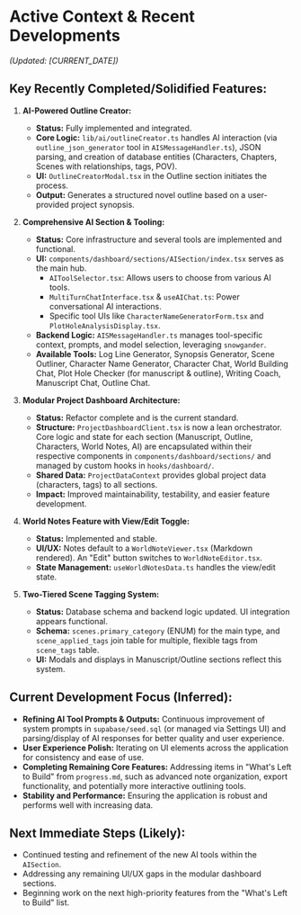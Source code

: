 # Active Context & Recent Developments

_(Updated: [CURRENT_DATE])_

## Key Recently Completed/Solidified Features:

1.  **AI-Powered Outline Creator:**

    - **Status:** Fully implemented and integrated.
    - **Core Logic:** `lib/ai/outlineCreator.ts` handles AI interaction (via `outline_json_generator` tool in `AISMessageHandler.ts`), JSON parsing, and creation of database entities (Characters, Chapters, Scenes with relationships, tags, POV).
    - **UI:** `OutlineCreatorModal.tsx` in the Outline section initiates the process.
    - **Output:** Generates a structured novel outline based on a user-provided project synopsis.

2.  **Comprehensive AI Section & Tooling:**

    - **Status:** Core infrastructure and several tools are implemented and functional.
    - **UI:** `components/dashboard/sections/AISection/index.tsx` serves as the main hub.
      - `AIToolSelector.tsx`: Allows users to choose from various AI tools.
      - `MultiTurnChatInterface.tsx` & `useAIChat.ts`: Power conversational AI interactions.
      - Specific tool UIs like `CharacterNameGeneratorForm.tsx` and `PlotHoleAnalysisDisplay.tsx`.
    - **Backend Logic:** `AISMessageHandler.ts` manages tool-specific context, prompts, and model selection, leveraging `snowgander`.
    - **Available Tools:** Log Line Generator, Synopsis Generator, Scene Outliner, Character Name Generator, Character Chat, World Building Chat, Plot Hole Checker (for manuscript & outline), Writing Coach, Manuscript Chat, Outline Chat.

3.  **Modular Project Dashboard Architecture:**

    - **Status:** Refactor complete and is the current standard.
    - **Structure:** `ProjectDashboardClient.tsx` is now a lean orchestrator. Core logic and state for each section (Manuscript, Outline, Characters, World Notes, AI) are encapsulated within their respective components in `components/dashboard/sections/` and managed by custom hooks in `hooks/dashboard/`.
    - **Shared Data:** `ProjectDataContext` provides global project data (characters, tags) to all sections.
    - **Impact:** Improved maintainability, testability, and easier feature development.

4.  **World Notes Feature with View/Edit Toggle:**

    - **Status:** Implemented and stable.
    - **UI/UX:** Notes default to a `WorldNoteViewer.tsx` (Markdown rendered). An "Edit" button switches to `WorldNoteEditor.tsx`.
    - **State Management:** `useWorldNotesData.ts` handles the view/edit state.

5.  **Two-Tiered Scene Tagging System:**
    - **Status:** Database schema and backend logic updated. UI integration appears functional.
    - **Schema:** `scenes.primary_category` (ENUM) for the main type, and `scene_applied_tags` join table for multiple, flexible tags from `scene_tags` table.
    - **UI:** Modals and displays in Manuscript/Outline sections reflect this system.

## Current Development Focus (Inferred):

- **Refining AI Tool Prompts & Outputs:** Continuous improvement of system prompts in `supabase/seed.sql` (or managed via Settings UI) and parsing/display of AI responses for better quality and user experience.
- **User Experience Polish:** Iterating on UI elements across the application for consistency and ease of use.
- **Completing Remaining Core Features:** Addressing items in "What's Left to Build" from `progress.md`, such as advanced note organization, export functionality, and potentially more interactive outlining tools.
- **Stability and Performance:** Ensuring the application is robust and performs well with increasing data.

## Next Immediate Steps (Likely):

- Continued testing and refinement of the new AI tools within the `AISection`.
- Addressing any remaining UI/UX gaps in the modular dashboard sections.
- Beginning work on the next high-priority features from the "What's Left to Build" list.
